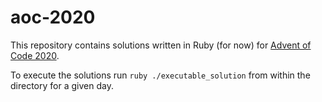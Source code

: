 # aoc-2020

This repository contains solutions written in Ruby (for now) for [Advent of Code 2020](https://adventofcode.com/2020).

To execute the solutions run `ruby ./executable_solution` from within the directory for a given day.
